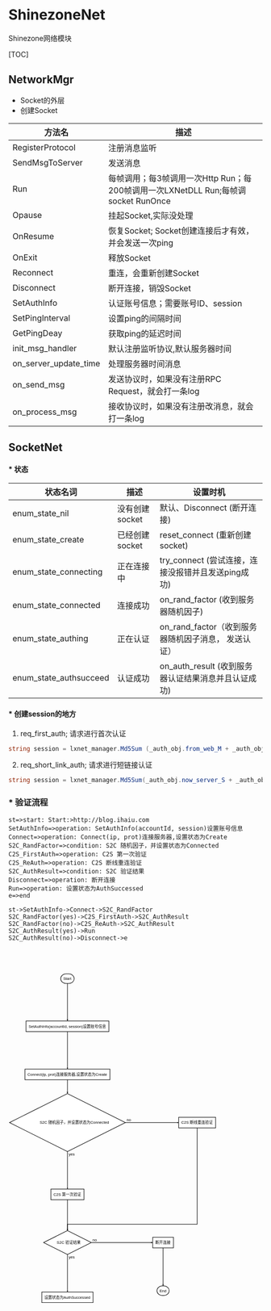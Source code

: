 # ShinezoneNet
Shinezone网络模块

[TOC]


## NetworkMgr
* Socket的外层
* 创建Socket


| 方法名					| 描述																		|
| ---------------------	| ------------------------------------------------------------------------ 	|
| RegisterProtocol 		| 注册消息监听																	| 
| SendMsgToServer 		| 发送消息																	|
| Run 					| 每帧调用；每3帧调用一次Http Run；每200帧调用一次LXNetDLL Run;每帧调socket RunOnce	| 
| Opause  				| 挂起Socket,实际没处理														|
| OnResume 				| 恢复Socket; Socket创建连接后才有效，并会发送一次ping								| 
| OnExit  				| 释放Socket 																| 
| Reconnect  			| 重连，会重新创建Socket 														| 
| Disconnect  			| 断开连接，销毁Socket 														| 
| SetAuthInfo  			| 认证账号信息；需要账号ID、session 												| 
| SetPingInterval  		| 设置ping的间隔时间 															| 
| GetPingDeay  			| 获取ping的延迟时间 															| 
| init_msg_handler  	| 默认注册监听协议,默认服务器时间 													| 
| on_server_update_time	| 处理服务器时间消息 															| 
| on_send_msg  			| 发送协议时，如果没有注册RPC Request，就会打一条log 								| 
| on_process_msg  		| 接收协议时，如果没有注册改消息，就会打一条log 										| 



## SocketNet
#### * 状态

| 状态名词 					| 描述 				| 设置时机												| 
| ------------------------- | ----------------- | ----------------------------------------------------- |
| enum_state_nil 			| 没有创建socket	 	| 默认、Disconnect (断开连接) 								| 
| enum_state_create 		| 已经创建socket	 	| reset_connect (重新创建socket)  						| 
| enum_state_connecting 	| 正在连接中			| try_connect (尝试连接，连接没报错并且发送ping成功)  			| 
| enum_state_connected 		| 连接成功			| on_rand_factor (收到服务器随机因子) 						| 
| enum_state_authing 		| 正在认证 			| on_rand_factor（收到服务器随机因子消息， 发送认证）			| 
| enum_state_authsucceed 	| 认证成功 			| on_auth_result (收到服务器认证结果消息并且认证成功)		 	| 



#### * 创建session的地方
1. req_first_auth; 请求进行首次认证
``` csharp
string session = lxnet_manager.Md5Sum (_auth_obj.from_web_M + _auth_obj.now_server_S);
```


2. req_short_link_auth; 请求进行短链接认证
``` csharp
string session = lxnet_manager.Md5Sum(_auth_obj.now_server_S + _auth_obj.prev_server_S + _auth_obj.first_auth_string + _auth_obj.prev_auth_string);

```

### * 验证流程

```flow
st=>start: Start:>http://blog.ihaiu.com
SetAuthInfo=>operation: SetAuthInfo(accountId, session)设置账号信息
Connect=>operation: Connect(ip, prot)连接服务器,设置状态为Create
S2C_RandFactor=>condition: S2C 随机因子，并设置状态为Connected
C2S_FirstAuth=>operation: C2S 第一次验证
C2S_ReAuth=>operation: C2S 断线重连验证
S2C_AuthResult=>condition: S2C 验证结果
Disconnect=>operation: 断开连接
Run=>operation: 设置状态为AuthSuccessed
e=>end

st->SetAuthInfo->Connect->S2C_RandFactor
S2C_RandFactor(yes)->C2S_FirstAuth->S2C_AuthResult
S2C_RandFactor(no)->C2S_ReAuth->S2C_AuthResult
S2C_AuthResult(yes)->Run
S2C_AuthResult(no)->Disconnect->e

```

<div class="flow-diagram theme theme-white" title="点击查看大图" data-anchor-id="d55y"><svg height="1384.2312860488892" version="1.1" width="992.8500366210938" xmlns="http://www.w3.org/2000/svg" style="overflow: hidden; position: relative;" viewBox="0 0 992.8500366210938 1384.2312860488892" preserveAspectRatio="xMidYMid meet"><desc>Created with Raphaël 2.1.2</desc><defs><path stroke-linecap="round" d="M5,0 0,2.5 5,5z" id="raphael-marker-block-obj9"></path><marker id="raphael-marker-endblock33-obj10" markerHeight="3" markerWidth="3" orient="auto" refX="1.5" refY="1.5"><use xlink:href="#raphael-marker-block-obj9" transform="rotate(180 1.5 1.5) scale(0.6,0.6)" stroke-width="1.6667" fill="black" stroke="none"></use></marker></defs><a xlink:href="http://blog.ihaiu.com" target="_blank"></a><a xlink:href="http://blog.ihaiu.com" target="_blank"><rect x="0" y="0" width="52.68333435058594" height="37.5" r="20" rx="20" ry="20" fill="#ffffff" stroke="#000000" style="" stroke-width="2" class="flowchart" id="st" transform="matrix(1,0,0,1,204.1208,98.4813)"></rect><text style="text-anchor: start; font: 15px &quot;Arial&quot;;" x="10" y="18.75" text-anchor="start" font="10px &quot;Arial&quot;" stroke="none" fill="#000000" id="stt" class="flowchartt" font-size="15px" transform="matrix(1,0,0,1,204.1208,98.4813)" stroke-width="1"><tspan dy="5.25">Start</tspan></text></a><rect x="0" y="0" width="323.7166748046875" height="41.5" r="0" rx="0" ry="0" fill="#ffffff" stroke="#000000" style="" stroke-width="2" class="flowchart" id="SetAuthInfo" transform="matrix(1,0,0,1,68.6042,282.4625)"></rect><text style="text-anchor: start; font: 15px &quot;Arial&quot;;" x="10" y="20.75" text-anchor="start" font="10px &quot;Arial&quot;" stroke="none" fill="#000000" id="SetAuthInfot" class="flowchartt" font-size="15px" transform="matrix(1,0,0,1,68.6042,282.4625)" stroke-width="1"><tspan dy="5.25">SetAuthInfo(accountId, session)设置账号信息</tspan></text><rect x="0" y="0" width="332" height="41.5" r="0" rx="0" ry="0" fill="#ffffff" stroke="#000000" style="" stroke-width="2" class="flowchart" id="Connect" transform="matrix(1,0,0,1,64.4625,470.4438)"></rect><text style="text-anchor: start; font: 15px &quot;Arial&quot;;" x="10" y="20.75" text-anchor="start" font="10px &quot;Arial&quot;" stroke="none" fill="#000000" id="Connectt" class="flowchartt" font-size="15px" transform="matrix(1,0,0,1,64.4625,470.4438)" stroke-width="1"><tspan dy="5.25">Connect(ip, prot)连接服务器,设置状态为Create</tspan></text><path style="" fill="#ffffff" stroke="#000000" d="M113.23125457763672,56.61562728881836L0,113.23125457763672L226.46250915527344,226.46250915527344L452.9250183105469,113.23125457763672L226.46250915527344,0L0,113.23125457763672" stroke-width="2" id="S2C_RandFactor" class="flowchart" transform="matrix(1,0,0,1,4,565.9438)"></path><text style="text-anchor: start; font: 15px &quot;Arial&quot;;" x="118.23125457763672" y="113.23125457763672" text-anchor="start" font="10px &quot;Arial&quot;" stroke="none" fill="#000000" id="S2C_RandFactort" class="flowchartt" font-size="15px" transform="matrix(1,0,0,1,4,565.9438)" stroke-width="1"><tspan dy="5.25">S2C 随机因子，并设置状态为Connected</tspan></text><rect x="0" y="0" width="129.3499984741211" height="41.5" r="0" rx="0" ry="0" fill="#ffffff" stroke="#000000" style="" stroke-width="2" class="flowchart" id="C2S_FirstAuth" transform="matrix(1,0,0,1,165.7875,938.8875)"></rect><text style="text-anchor: start; font: 15px &quot;Arial&quot;;" x="10" y="20.75" text-anchor="start" font="10px &quot;Arial&quot;" stroke="none" fill="#000000" id="C2S_FirstAutht" class="flowchartt" font-size="15px" transform="matrix(1,0,0,1,165.7875,938.8875)" stroke-width="1"><tspan dy="5.25">C2S 第一次验证</tspan></text><path style="" fill="#ffffff" stroke="#000000" d="M46.63124942779541,23.315624713897705L0,46.63124942779541L93.26249885559082,93.26249885559082L186.52499771118164,46.63124942779541L93.26249885559082,0L0,46.63124942779541" stroke-width="2" id="S2C_AuthResult" class="flowchart" transform="matrix(1,0,0,1,137.2,1100.9875)"></path><text style="text-anchor: start; font: 15px &quot;Arial&quot;;" x="51.63124942779541" y="46.63124942779541" text-anchor="start" font="10px &quot;Arial&quot;" stroke="none" fill="#000000" id="S2C_AuthResultt" class="flowchartt" font-size="15px" transform="matrix(1,0,0,1,137.2,1100.9875)" stroke-width="1"><tspan dy="5.250000953674316">S2C 验证结果</tspan></text><rect x="0" y="0" width="200.26666259765625" height="41.5" r="0" rx="0" ry="0" fill="#ffffff" stroke="#000000" style="" stroke-width="2" class="flowchart" id="Run" transform="matrix(1,0,0,1,130.3292,1340.7313)"></rect><text style="text-anchor: start; font: 15px &quot;Arial&quot;;" x="10" y="20.75" text-anchor="start" font="10px &quot;Arial&quot;" stroke="none" fill="#000000" id="Runt" class="flowchartt" font-size="15px" transform="matrix(1,0,0,1,130.3292,1340.7313)" stroke-width="1"><tspan dy="5.25">设置状态为AuthSuccessed</tspan></text><rect x="0" y="0" width="81" height="41.5" r="0" rx="0" ry="0" fill="#ffffff" stroke="#000000" style="" stroke-width="2" class="flowchart" id="Disconnect" transform="matrix(1,0,0,1,563.6875,1126.8688)"></rect><text style="text-anchor: start; font: 15px &quot;Arial&quot;;" x="10" y="20.75" text-anchor="start" font="10px &quot;Arial&quot;" stroke="none" fill="#000000" id="Disconnectt" class="flowchartt" font-size="15px" transform="matrix(1,0,0,1,563.6875,1126.8688)" stroke-width="1"><tspan dy="5.25">断开连接</tspan></text><rect x="0" y="0" width="47.70000076293945" height="37.5" r="20" rx="20" ry="20" fill="#ffffff" stroke="#000000" style="" stroke-width="2" class="flowchart" id="e" transform="matrix(1,0,0,1,580.3375,1316.85)"></rect><text style="text-anchor: start; font: 15px &quot;Arial&quot;;" x="10" y="18.75" text-anchor="start" font="10px &quot;Arial&quot;" stroke="none" fill="#000000" id="et" class="flowchartt" font-size="15px" transform="matrix(1,0,0,1,580.3375,1316.85)" stroke-width="1"><tspan dy="5.25">End</tspan></text><rect x="0" y="0" width="144.3499984741211" height="41.5" r="0" rx="0" ry="0" fill="#ffffff" stroke="#000000" style="" stroke-width="2" class="flowchart" id="C2S_ReAuth" transform="matrix(1,0,0,1,665.2125,658.425)"></rect><text style="text-anchor: start; font: 15px &quot;Arial&quot;;" x="10" y="20.75" text-anchor="start" font="10px &quot;Arial&quot;" stroke="none" fill="#000000" id="C2S_ReAutht" class="flowchartt" font-size="15px" transform="matrix(1,0,0,1,665.2125,658.425)" stroke-width="1"><tspan dy="5.25">C2S 断线重连验证</tspan></text><path style="" fill="none" stroke="#000000" d="M230.46250915527344,135.98125457763672C230.46250915527344,135.98125457763672,230.46250915527344,258.629494285844,230.46250915527344,279.470113142512" stroke-width="2" marker-end="url(#raphael-marker-endblock33-obj10)"></path><path style="" fill="none" stroke="#000000" d="M230.46250915527344,323.96250915527344C230.46250915527344,323.96250915527344,230.46250915527344,446.6107488634807,230.46250915527344,467.4513677201487" stroke-width="2" marker-end="url(#raphael-marker-endblock33-obj10)"></path><path style="" fill="none" stroke="#000000" d="M230.46250915527344,511.94376373291016C230.46250915527344,511.94376373291016,230.46250915527344,551.5978636741638,230.46250915527344,562.9442028175108" stroke-width="2" marker-end="url(#raphael-marker-endblock33-obj10)"></path><path style="" fill="none" stroke="#000000" d="M230.46250915527344,792.4062728881836C230.46250915527344,792.4062728881836,230.46250915527344,915.0545125963909,230.46250915527344,935.8951314530589" stroke-width="2" marker-end="url(#raphael-marker-endblock33-obj10)"></path><text style="text-anchor: start; font: 15px &quot;Arial&quot;;" x="235.46250915527344" y="802.4062728881836" text-anchor="start" font="10px &quot;Arial&quot;" stroke="none" fill="#000000" font-size="15px" stroke-width="1"><tspan dy="5.250022888183594">yes</tspan></text><path style="" fill="none" stroke="#000000" d="M456.9250183105469,679.1750183105469C456.9250183105469,679.1750183105469,636.6682948937198,679.1750183105469,662.2079889785359,679.1750183105469" stroke-width="2" marker-end="url(#raphael-marker-endblock33-obj10)"></path><text style="text-anchor: start; font: 15px &quot;Arial&quot;;" x="461.9250183105469" y="669.1750183105469" text-anchor="start" font="10px &quot;Arial&quot;" stroke="none" fill="#000000" font-size="15px" stroke-width="1"><tspan dy="5.249969482421875">no</tspan></text><path style="" fill="none" stroke="#000000" d="M230.46250915527344,980.3875274658203C230.46250915527344,980.3875274658203,230.46250915527344,1079.3816337300032,230.46250915527344,1097.9913656204867" stroke-width="2" marker-end="url(#raphael-marker-endblock33-obj10)"></path><path style="" fill="none" stroke="#000000" d="M230.46250915527344,1194.2500314712524C230.46250915527344,1194.2500314712524,230.46250915527344,1316.8982711794597,230.46250915527344,1337.7388900361277" stroke-width="2" marker-end="url(#raphael-marker-endblock33-obj10)"></path><text style="text-anchor: start; font: 15px &quot;Arial&quot;;" x="235.46250915527344" y="1204.2500314712524" text-anchor="start" font="10px &quot;Arial&quot;" stroke="none" fill="#000000" font-size="15px" stroke-width="1"><tspan dy="5.250031471252441">yes</tspan></text><path style="" fill="none" stroke="#000000" d="M323.72500801086426,1147.618782043457C323.72500801086426,1147.618782043457,533.0945147673738,1147.618782043457,560.6969399745308,1147.618782043457" stroke-width="2" marker-end="url(#raphael-marker-endblock33-obj10)"></path><text style="text-anchor: start; font: 15px &quot;Arial&quot;;" x="328.72500801086426" y="1137.618782043457" text-anchor="start" font="10px &quot;Arial&quot;" stroke="none" fill="#000000" font-size="15px" stroke-width="1"><tspan dy="5.250007629394531">no</tspan></text><path style="" fill="none" stroke="#000000" d="M604.1875171661377,1168.368782043457C604.1875171661377,1168.368782043457,604.1875171661377,1292.8243319092999,604.1875171661377,1313.850513673744" stroke-width="2" marker-end="url(#raphael-marker-endblock33-obj10)"></path><path style="" fill="none" stroke="#000000" d="M737.3875274658203,699.9250183105469C737.3875274658203,699.9250183105469,737.3875274658203,1075.9875326156616,737.3875274658203,1075.9875326156616C737.3875274658203,1075.9875326156616,230.46250915527344,1075.9875326156616,230.46250915527344,1075.9875326156616C230.46250915527344,1075.9875326156616,230.46250915527344,1091.3609771728516,230.46250915527344,1097.9967803899199" stroke-width="2" marker-end="url(#raphael-marker-endblock33-obj10)"></path></svg></div>

